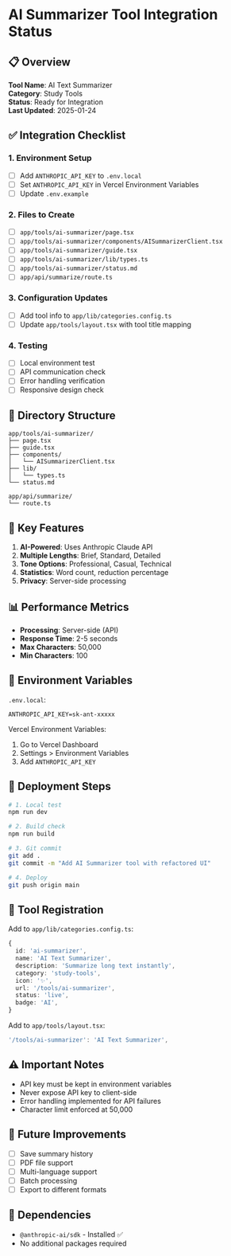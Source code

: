# AI Summarizer Tool Integration Status

## 📋 Overview
**Tool Name**: AI Text Summarizer  
**Category**: Study Tools  
**Status**: Ready for Integration  
**Last Updated**: 2025-01-24

## ✅ Integration Checklist

### 1. Environment Setup
- [ ] Add `ANTHROPIC_API_KEY` to `.env.local`
- [ ] Set `ANTHROPIC_API_KEY` in Vercel Environment Variables
- [ ] Update `.env.example`

### 2. Files to Create
- [ ] `app/tools/ai-summarizer/page.tsx`
- [ ] `app/tools/ai-summarizer/components/AISummarizerClient.tsx`
- [ ] `app/tools/ai-summarizer/guide.tsx`
- [ ] `app/tools/ai-summarizer/lib/types.ts`
- [ ] `app/tools/ai-summarizer/status.md`
- [ ] `app/api/summarize/route.ts`

### 3. Configuration Updates
- [ ] Add tool info to `app/lib/categories.config.ts`
- [ ] Update `app/tools/layout.tsx` with tool title mapping

### 4. Testing
- [ ] Local environment test
- [ ] API communication check
- [ ] Error handling verification
- [ ] Responsive design check

## 📁 Directory Structure
```
app/tools/ai-summarizer/
├── page.tsx
├── guide.tsx
├── components/
│   └── AISummarizerClient.tsx
├── lib/
│   └── types.ts
└── status.md

app/api/summarize/
└── route.ts
```

## 🔑 Key Features
1. **AI-Powered**: Uses Anthropic Claude API
2. **Multiple Lengths**: Brief, Standard, Detailed
3. **Tone Options**: Professional, Casual, Technical
4. **Statistics**: Word count, reduction percentage
5. **Privacy**: Server-side processing

## 📊 Performance Metrics
- **Processing**: Server-side (API)
- **Response Time**: 2-5 seconds
- **Max Characters**: 50,000
- **Min Characters**: 100

## 🔧 Environment Variables

`.env.local`:
```
ANTHROPIC_API_KEY=sk-ant-xxxxx
```

Vercel Environment Variables:
1. Go to Vercel Dashboard
2. Settings > Environment Variables
3. Add `ANTHROPIC_API_KEY`

## 🚀 Deployment Steps

```bash
# 1. Local test
npm run dev

# 2. Build check
npm run build

# 3. Git commit
git add .
git commit -m "Add AI Summarizer tool with refactored UI"

# 4. Deploy
git push origin main
```

## 📝 Tool Registration

Add to `app/lib/categories.config.ts`:
```typescript
{
  id: 'ai-summarizer',
  name: 'AI Text Summarizer',
  description: 'Summarize long text instantly',
  category: 'study-tools',
  icon: '✨',
  url: '/tools/ai-summarizer',
  status: 'live',
  badge: 'AI',
}
```

Add to `app/tools/layout.tsx`:
```typescript
'/tools/ai-summarizer': 'AI Text Summarizer',
```

## ⚠️ Important Notes
- API key must be kept in environment variables
- Never expose API key to client-side
- Error handling implemented for API failures
- Character limit enforced at 50,000

## 🎯 Future Improvements
- [ ] Save summary history
- [ ] PDF file support
- [ ] Multi-language support
- [ ] Batch processing
- [ ] Export to different formats

## 📌 Dependencies
- `@anthropic-ai/sdk` - Installed ✅
- No additional packages required